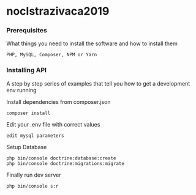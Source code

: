 # nocIstrazivaca2019

### Prerequisites

What things you need to install the software and how to install them

```
PHP, MySQL, Composer, NPM or Yarn
```

### Installing API

A step by step series of examples that tell you how to get a development env running

Install dependencies from composer.json

```
composer install
```

Edit your .env file with correct values
```
edit mysql parameters
```

Setup Database

```
php bin/console doctrine:database:create
php bin/console doctrine:migrations:migrate
```

Finally run dev server
```
php bin/console s:r
```
